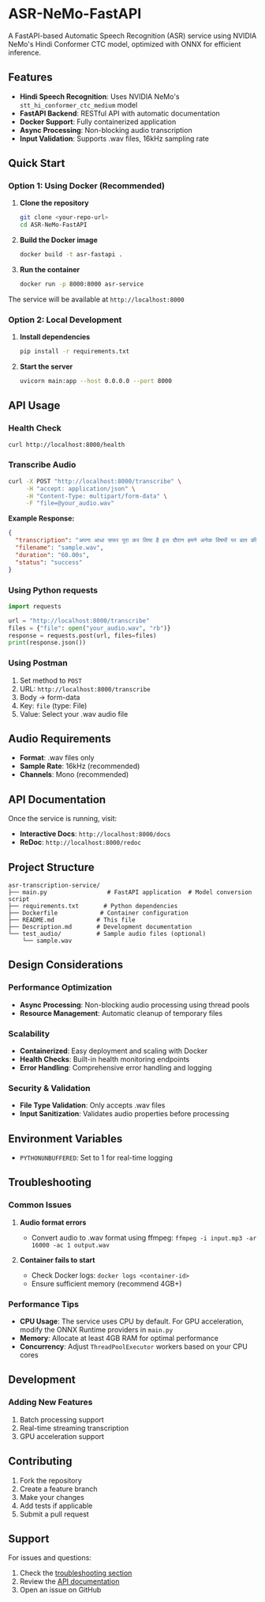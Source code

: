 # ASR-NeMo-FastAPI

A FastAPI-based Automatic Speech Recognition (ASR) service using NVIDIA NeMo's Hindi Conformer CTC model, optimized with ONNX for efficient inference.

## Features

- **Hindi Speech Recognition**: Uses NVIDIA NeMo's `stt_hi_conformer_ctc_medium` model
- **FastAPI Backend**: RESTful API with automatic documentation
- **Docker Support**: Fully containerized application
- **Async Processing**: Non-blocking audio transcription
- **Input Validation**: Supports .wav files, 16kHz sampling rate

## Quick Start

### Option 1: Using Docker (Recommended)

1. **Clone the repository**
   ```bash
   git clone <your-repo-url>
   cd ASR-NeMo-FastAPI
   ```

2. **Build the Docker image**
   ```bash
   docker build -t asr-fastapi .
   ```

3. **Run the container**
   ```bash
   docker run -p 8000:8000 asr-service
   ```

The service will be available at `http://localhost:8000`

### Option 2: Local Development

1. **Install dependencies**
   ```bash
   pip install -r requirements.txt

2. **Start the server**
   ```bash
   uvicorn main:app --host 0.0.0.0 --port 8000
   ```

## API Usage

### Health Check
```bash
curl http://localhost:8000/health
```

### Transcribe Audio
```bash
curl -X POST "http://localhost:8000/transcribe" \
     -H "accept: application/json" \
     -H "Content-Type: multipart/form-data" \
     -F "file=@your_audio.wav"
```

**Example Response:**
```json
{
  "transcription": "अपना आधा सफर पूरा कर लिया है इस दौरान हमने अनेक विषयों पर बात की स्वाभाविक है कि जो वैश्विक मामारी आ मानव जाति पर संकट आया उस पर हमारी बातचीत कुछ ज्यादा ही रही लेकिन इन दिनों में देख रहा हूं लगातार लोगों में एक विषय परा हो रही है कि आखिर यह साल बीतेगा कोई किसी को फोन भी कर रहा है तो बातचीत इसी विषय से शुरू हो रही है यह साल जल्दी क्यों नहीं बीत रहा कोई लिख रहा है दोस्तों से बात कर रहा है कह रहा है कि साल अच्छा नहीं है कोई कह रहा है दो हजार ब शुभ नहीं है बस लोग यही चाहते हैं कि किसी भी तरह से यह साल जल्द से जल्द बीत जाए साथियों कभी कभीै",
  "filename": "sample.wav",
  "duration": "60.00s",
  "status": "success"
}
```

### Using Python requests
```python
import requests

url = "http://localhost:8000/transcribe"
files = {"file": open("your_audio.wav", "rb")}
response = requests.post(url, files=files)
print(response.json())
```

### Using Postman
1. Set method to `POST`
2. URL: `http://localhost:8000/transcribe`
3. Body → form-data
4. Key: `file` (type: File)
5. Value: Select your .wav audio file

## Audio Requirements

- **Format**: .wav files only
- **Sample Rate**: 16kHz (recommended)
- **Channels**: Mono (recommended)

## API Documentation

Once the service is running, visit:
- **Interactive Docs**: `http://localhost:8000/docs`
- **ReDoc**: `http://localhost:8000/redoc`

## Project Structure

```
asr-transcription-service/
├── main.py                 # FastAPI application  # Model conversion script  
├── requirements.txt       # Python dependencies
├── Dockerfile            # Container configuration
├── README.md            # This file
├── Description.md       # Development documentation
└── test_audio/          # Sample audio files (optional)
    └── sample.wav
```

## Design Considerations

### Performance Optimization
- **Async Processing**: Non-blocking audio processing using thread pools
- **Resource Management**: Automatic cleanup of temporary files

### Scalability
- **Containerized**: Easy deployment and scaling with Docker
- **Health Checks**: Built-in health monitoring endpoints
- **Error Handling**: Comprehensive error handling and logging

### Security & Validation
- **File Type Validation**: Only accepts .wav files
- **Input Sanitization**: Validates audio properties before processing

## Environment Variables

- `PYTHONUNBUFFERED`: Set to 1 for real-time logging

## Troubleshooting

### Common Issues

1. **Audio format errors**
   - Convert audio to .wav format using ffmpeg: `ffmpeg -i input.mp3 -ar 16000 -ac 1 output.wav`

2. **Container fails to start**
   - Check Docker logs: `docker logs <container-id>`
   - Ensure sufficient memory (recommend 4GB+)

### Performance Tips

- **CPU Usage**: The service uses CPU by default. For GPU acceleration, modify the ONNX Runtime providers in `main.py`
- **Memory**: Allocate at least 4GB RAM for optimal performance
- **Concurrency**: Adjust `ThreadPoolExecutor` workers based on your CPU cores

## Development

### Adding New Features
1. Batch processing support
2. Real-time streaming transcription
3. GPU acceleration support

## Contributing

1. Fork the repository
2. Create a feature branch
3. Make your changes
4. Add tests if applicable
5. Submit a pull request

## Support

For issues and questions:
1. Check the [troubleshooting section](#troubleshooting)
2. Review the [API documentation](#api-documentation)
3. Open an issue on GitHub